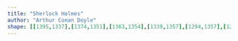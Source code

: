 ```yaml
---
title: "Sherlock Holmes"
author: "Arthur Conan Doyle"
shape: [[1395,1337],[1374,1351],[1363,1354],[1339,1357],[1294,1357],[1285,1355],[1013,1355],[1002,1353],[990,1353],[982,1355],[975,1362],[973,1388],[975,1400],[980,1404],[1141,1404],[1149,1406],[1208,1407],[1342,1406],[1364,1405],[1378,1402],[1396,1392],[1406,1389],[1412,1380],[1414,1345],[1410,1339],[1399,1337]]
---
```

